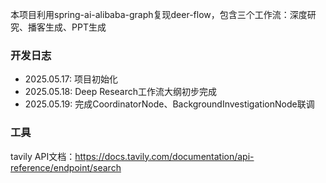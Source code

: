 本项目利用spring-ai-alibaba-graph复现deer-flow，包含三个工作流：深度研究、播客生成、PPT生成





### 开发日志
- 2025.05.17: 项目初始化
- 2025.05.18: Deep Research工作流大纲初步完成
- 2025.05.19: 完成CoordinatorNode、BackgroundInvestigationNode联调




### 工具
tavily API文档：https://docs.tavily.com/documentation/api-reference/endpoint/search